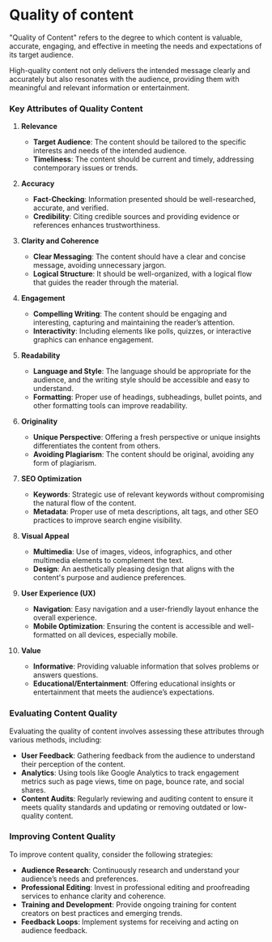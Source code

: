 # Quality of content
"Quality of Content" refers to the degree to which content is valuable, accurate, engaging, and effective in meeting the needs and expectations of its target audience. 

High-quality content not only delivers the intended message clearly and accurately but also resonates with the audience, providing them with meaningful and relevant information or entertainment.

### Key Attributes of Quality Content

1. **Relevance**
   - **Target Audience**: The content should be tailored to the specific interests and needs of the intended audience.
   - **Timeliness**: The content should be current and timely, addressing contemporary issues or trends.

2. **Accuracy**
   - **Fact-Checking**: Information presented should be well-researched, accurate, and verified.
   - **Credibility**: Citing credible sources and providing evidence or references enhances trustworthiness.

3. **Clarity and Coherence**
   - **Clear Messaging**: The content should have a clear and concise message, avoiding unnecessary jargon.
   - **Logical Structure**: It should be well-organized, with a logical flow that guides the reader through the material.

4. **Engagement**
   - **Compelling Writing**: The content should be engaging and interesting, capturing and maintaining the reader’s attention.
   - **Interactivity**: Including elements like polls, quizzes, or interactive graphics can enhance engagement.

5. **Readability**
   - **Language and Style**: The language should be appropriate for the audience, and the writing style should be accessible and easy to understand.
   - **Formatting**: Proper use of headings, subheadings, bullet points, and other formatting tools can improve readability.

6. **Originality**
   - **Unique Perspective**: Offering a fresh perspective or unique insights differentiates the content from others.
   - **Avoiding Plagiarism**: The content should be original, avoiding any form of plagiarism.

7. **SEO Optimization**
   - **Keywords**: Strategic use of relevant keywords without compromising the natural flow of the content.
   - **Metadata**: Proper use of meta descriptions, alt tags, and other SEO practices to improve search engine visibility.

8. **Visual Appeal**
   - **Multimedia**: Use of images, videos, infographics, and other multimedia elements to complement the text.
   - **Design**: An aesthetically pleasing design that aligns with the content's purpose and audience preferences.

9. **User Experience (UX)**
   - **Navigation**: Easy navigation and a user-friendly layout enhance the overall experience.
   - **Mobile Optimization**: Ensuring the content is accessible and well-formatted on all devices, especially mobile.

10. **Value**
    - **Informative**: Providing valuable information that solves problems or answers questions.
    - **Educational/Entertainment**: Offering educational insights or entertainment that meets the audience’s expectations.

### Evaluating Content Quality
Evaluating the quality of content involves assessing these attributes through various methods, including:
- **User Feedback**: Gathering feedback from the audience to understand their perception of the content.
- **Analytics**: Using tools like Google Analytics to track engagement metrics such as page views, time on page, bounce rate, and social shares.
- **Content Audits**: Regularly reviewing and auditing content to ensure it meets quality standards and updating or removing outdated or low-quality content.

### Improving Content Quality
To improve content quality, consider the following strategies:
- **Audience Research**: Continuously research and understand your audience’s needs and preferences.
- **Professional Editing**: Invest in professional editing and proofreading services to enhance clarity and coherence.
- **Training and Development**: Provide ongoing training for content creators on best practices and emerging trends.
- **Feedback Loops**: Implement systems for receiving and acting on audience feedback.